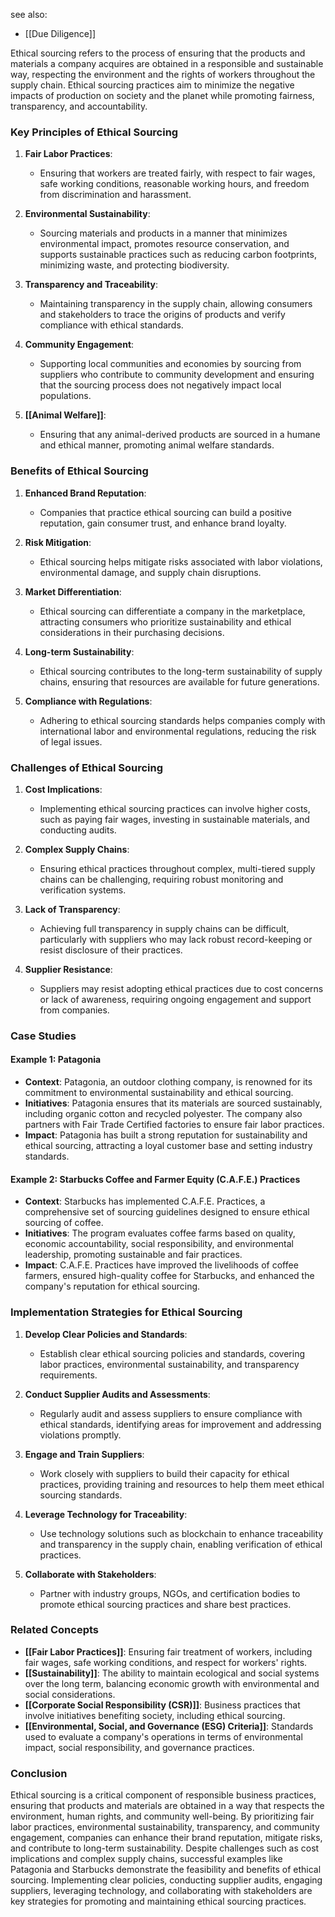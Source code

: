 see also:
- [[Due Diligence]]

Ethical sourcing refers to the process of ensuring that the products and materials a company acquires are obtained in a responsible and sustainable way, respecting the environment and the rights of workers throughout the supply chain. Ethical sourcing practices aim to minimize the negative impacts of production on society and the planet while promoting fairness, transparency, and accountability.

### Key Principles of Ethical Sourcing

1. **Fair Labor Practices**:
   - Ensuring that workers are treated fairly, with respect to fair wages, safe working conditions, reasonable working hours, and freedom from discrimination and harassment.

2. **Environmental Sustainability**:
   - Sourcing materials and products in a manner that minimizes environmental impact, promotes resource conservation, and supports sustainable practices such as reducing carbon footprints, minimizing waste, and protecting biodiversity.

3. **Transparency and Traceability**:
   - Maintaining transparency in the supply chain, allowing consumers and stakeholders to trace the origins of products and verify compliance with ethical standards.

4. **Community Engagement**:
   - Supporting local communities and economies by sourcing from suppliers who contribute to community development and ensuring that the sourcing process does not negatively impact local populations.

5. **[[Animal Welfare]]**:
   - Ensuring that any animal-derived products are sourced in a humane and ethical manner, promoting animal welfare standards.

### Benefits of Ethical Sourcing

1. **Enhanced Brand Reputation**:
   - Companies that practice ethical sourcing can build a positive reputation, gain consumer trust, and enhance brand loyalty.

2. **Risk Mitigation**:
   - Ethical sourcing helps mitigate risks associated with labor violations, environmental damage, and supply chain disruptions.

3. **Market Differentiation**:
   - Ethical sourcing can differentiate a company in the marketplace, attracting consumers who prioritize sustainability and ethical considerations in their purchasing decisions.

4. **Long-term Sustainability**:
   - Ethical sourcing contributes to the long-term sustainability of supply chains, ensuring that resources are available for future generations.

5. **Compliance with Regulations**:
   - Adhering to ethical sourcing standards helps companies comply with international labor and environmental regulations, reducing the risk of legal issues.

### Challenges of Ethical Sourcing

1. **Cost Implications**:
   - Implementing ethical sourcing practices can involve higher costs, such as paying fair wages, investing in sustainable materials, and conducting audits.

2. **Complex Supply Chains**:
   - Ensuring ethical practices throughout complex, multi-tiered supply chains can be challenging, requiring robust monitoring and verification systems.

3. **Lack of Transparency**:
   - Achieving full transparency in supply chains can be difficult, particularly with suppliers who may lack robust record-keeping or resist disclosure of their practices.

4. **Supplier Resistance**:
   - Suppliers may resist adopting ethical practices due to cost concerns or lack of awareness, requiring ongoing engagement and support from companies.

### Case Studies

#### Example 1: **Patagonia**

- **Context**: Patagonia, an outdoor clothing company, is renowned for its commitment to environmental sustainability and ethical sourcing.
- **Initiatives**: Patagonia ensures that its materials are sourced sustainably, including organic cotton and recycled polyester. The company also partners with Fair Trade Certified factories to ensure fair labor practices.
- **Impact**: Patagonia has built a strong reputation for sustainability and ethical sourcing, attracting a loyal customer base and setting industry standards.

#### Example 2: **Starbucks Coffee and Farmer Equity (C.A.F.E.) Practices**

- **Context**: Starbucks has implemented C.A.F.E. Practices, a comprehensive set of sourcing guidelines designed to ensure ethical sourcing of coffee.
- **Initiatives**: The program evaluates coffee farms based on quality, economic accountability, social responsibility, and environmental leadership, promoting sustainable and fair practices.
- **Impact**: C.A.F.E. Practices have improved the livelihoods of coffee farmers, ensured high-quality coffee for Starbucks, and enhanced the company's reputation for ethical sourcing.

### Implementation Strategies for Ethical Sourcing

1. **Develop Clear Policies and Standards**:
   - Establish clear ethical sourcing policies and standards, covering labor practices, environmental sustainability, and transparency requirements.

2. **Conduct Supplier Audits and Assessments**:
   - Regularly audit and assess suppliers to ensure compliance with ethical standards, identifying areas for improvement and addressing violations promptly.

3. **Engage and Train Suppliers**:
   - Work closely with suppliers to build their capacity for ethical practices, providing training and resources to help them meet ethical sourcing standards.

4. **Leverage Technology for Traceability**:
   - Use technology solutions such as blockchain to enhance traceability and transparency in the supply chain, enabling verification of ethical practices.

5. **Collaborate with Stakeholders**:
   - Partner with industry groups, NGOs, and certification bodies to promote ethical sourcing practices and share best practices.

### Related Concepts

- **[[Fair Labor Practices]]**: Ensuring fair treatment of workers, including fair wages, safe working conditions, and respect for workers' rights.
- **[[Sustainability]]**: The ability to maintain ecological and social systems over the long term, balancing economic growth with environmental and social considerations.
- **[[Corporate Social Responsibility (CSR)]]**: Business practices that involve initiatives benefiting society, including ethical sourcing.
- **[[Environmental, Social, and Governance (ESG) Criteria]]**: Standards used to evaluate a company's operations in terms of environmental impact, social responsibility, and governance practices.

### Conclusion

Ethical sourcing is a critical component of responsible business practices, ensuring that products and materials are obtained in a way that respects the environment, human rights, and community well-being. By prioritizing fair labor practices, environmental sustainability, transparency, and community engagement, companies can enhance their brand reputation, mitigate risks, and contribute to long-term sustainability. Despite challenges such as cost implications and complex supply chains, successful examples like Patagonia and Starbucks demonstrate the feasibility and benefits of ethical sourcing. Implementing clear policies, conducting supplier audits, engaging suppliers, leveraging technology, and collaborating with stakeholders are key strategies for promoting and maintaining ethical sourcing practices.